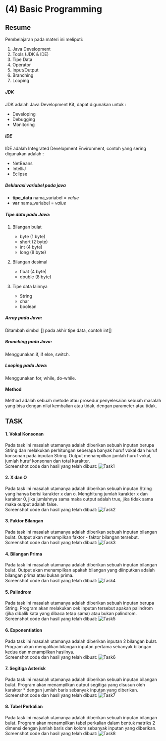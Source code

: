 # (4) Basic Programming
## Resume

Pembelajaran pada materi ini meliputi:
1. Java Development
2. Tools (JDK & IDE)
3. Tipe Data
4. Operator
5. Input/Output
6. Branching
7. Looping

##### JDK
JDK adalah Java Development Kit, dapat digunakan untuk :  
- Developing
- Debugging
- Monitoring

##### IDE
IDE adalah Integrated Development Environment, contoh yang sering digunakan adalah :  
- NetBeans
- IntelliJ
- Eclipse

##### Deklarasi variabel pada java
- **tipe_data** nama_variabel = *value*
- **var** nama_variabel = *value*

##### Tipe data pada Java:
1. Bilangan bulat
    - byte (1 byte)
    - short (2 byte)
    - int (4 byte)
    - long (8 byte)

2. Bilangan desimal
    - float (4 byte)
    - double (8 byte)

3. Tipe data lainnya
    - String
    - char
    - boolean

##### Array pada Java:
Ditambah simbol [] pada akhir tipe data, contoh int[] 

##### Branching pada Java:
Menggunakan if, if else, switch.

##### Looping pada Java:
Menggunakan for, while, do-while.

#### Method
Method adalah sebuah metode atau prosedur penyelesaian sebuah masalah yang bisa dengan nilai kembalian atau tidak, dengan parameter atau tidak.

## TASK
#### 1. Vokal Konsonan
Pada task ini masalah utamanya adalah diberikan sebuah inputan berupa String dan melakukan perhitungan seberapa banyak huruf vokal dan huruf konsonan pada inputan String. Output menampilkan jumlah huruf vokal, jumlah huruf konsonan dan total karakter.  
Screenshot code dan hasil yang telah dibuat:
![Task1](./screenshots/task1_huruf_vokal_dan_konsonan.png)  

#### 2. X dan O
Pada task ini masalah utamanya adalah diberikan sebuah inputan String yang hanya berisi karakter x dan o. Menghitung jumlah karakter x dan karakter 0, jika jumlahnya sama maka output adalah true, jika tidak sama maka output adalah false.  
Screenshot code dan hasil yang telah dibuat:
![Task2](./screenshots/task2_x_dan_o.png) 

#### 3. Faktor Bilangan
Pada task ini masalah utamanya adalah diberikan sebuah inputan bilangan bulat. Output akan menampilkan faktor - faktor bilangan tersebut.  
Screenshot code dan hasil yang telah dibuat:
![Task3](./screenshots/task3_faktor_bilangan.png) 

#### 4. Bilangan Prima
Pada task ini masalah utamanya adalah diberikan sebuah inputan bilangan bulat. Output akan menampilkan apakah bilangan yang diinputkan adalah bilangan prima atau bukan prima.  
Screenshot code dan hasil yang telah dibuat:
![Task4](./screenshots/task4_bilangan_prima.png) 

#### 5. Palindrom
Pada task ini masalah utamanya adalah diberikan sebuah inputan berupa String. Program akan melakukan cek inputan tersebut apakah palindrom (jika dibalik kata yang dibaca tetap sama) atau bukan palindrom.  
Screenshot code dan hasil yang telah dibuat:
![Task5](./screenshots/task5_palindrom.png) 

#### 6. Exponentiation
Pada task ini masalah utamanya adalah diberikan inputan 2 bilangan bulat. Program akan mengalikan bilangan inputan pertama sebanyak bilangan kedua dan menampilkan hasilnya.  
Screenshot code dan hasil yang telah dibuat:
![Task6](./screenshots/task6_exponentiation.png) 

#### 7. Segitiga Asterisk
Pada task ini masalah utamanya adalah diberikan sebuah inputan bilangan bulat. Program akan menampilkan output segitiga yang disusun oleh karakter * dengan jumlah baris sebanyak inputan yang diberikan.  
Screenshot code dan hasil yang telah dibuat:
![Task7](./screenshots/task7_segitiga_asterisk.png) 

#### 8. Tabel Perkalian
Pada task ini masalah utamanya adalah diberikan sebuah inputan bilangan bulat. Program akan menampilkan tabel perkalian dalam bentuk matriks 2 dimensi dengan jumlah baris dan kolom sebanyak inputan yang diberikan.  
Screenshot code dan hasil yang telah dibuat:
![Task8](./screenshots/task8_tabel_perkalian.png) 